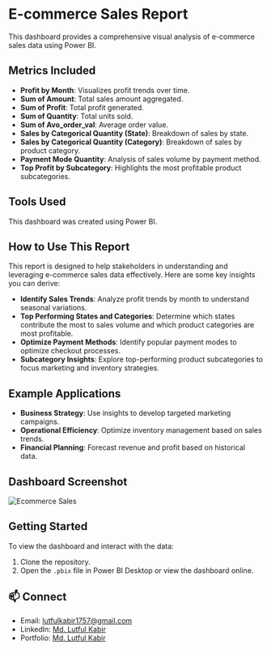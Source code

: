 # E-commerce Sales Report
This dashboard provides a comprehensive visual analysis of e-commerce sales data using Power BI.

## Metrics Included

- **Profit by Month**: Visualizes profit trends over time.
- **Sum of Amount**: Total sales amount aggregated.
- **Sum of Profit**: Total profit generated.
- **Sum of Quantity**: Total units sold.
- **Sum of Avo_order_val**: Average order value.
- **Sales by Categorical Quantity (State)**: Breakdown of sales by state.
- **Sales by Categorical Quantity (Category)**: Breakdown of sales by product category.
- **Payment Mode Quantity**: Analysis of sales volume by payment method.
- **Top Profit by Subcategory**: Highlights the most profitable product subcategories.


## Tools Used

This dashboard was created using Power BI.

## How to Use This Report

This report is designed to help stakeholders in understanding and leveraging e-commerce sales data effectively. Here are some key insights you can derive:

- **Identify Sales Trends**: Analyze profit trends by month to understand seasonal variations.
- **Top Performing States and Categories**: Determine which states contribute the most to sales volume and which product categories are most profitable.
- **Optimize Payment Methods**: Identify popular payment modes to optimize checkout processes.
- **Subcategory Insights**: Explore top-performing product subcategories to focus marketing and inventory strategies.

## Example Applications

- **Business Strategy**: Use insights to develop targeted marketing campaigns.
- **Operational Efficiency**: Optimize inventory management based on sales trends.
- **Financial Planning**: Forecast revenue and profit based on historical data.

## Dashboard Screenshot

![Ecommerce Sales](https://github.com/lut-ful/E-commerce-sales-Report/assets/108027559/5ae1971e-28f2-4cf8-ae7e-4fa932bd946f)


## Getting Started

To view the dashboard and interact with the data:
1. Clone the repository.
2. Open the `.pbix` file in Power BI Desktop or view the dashboard online.

## 📫 Connect

- Email: lutfulkabir1757@gmail.com
- LinkedIn: [Md. Lutful Kabir](https://www.linkedin.com/in/mdlutfulkabir/)
- Portfolio: [Md. Lutful Kabir](https://www.datascienceportfol.io/mdlutfulkabir)
